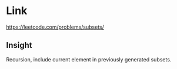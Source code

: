 # Link

https://leetcode.com/problems/subsets/

## Insight

Recursion, include current element in previously generated subsets.